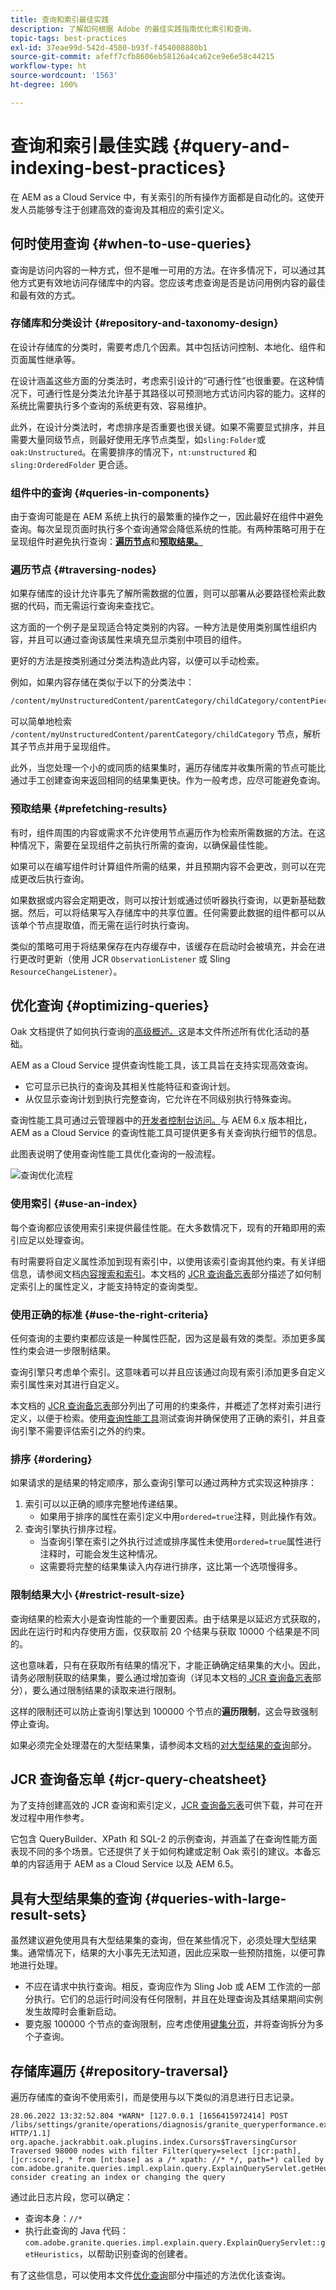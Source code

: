 ```yaml
---
title: 查询和索引最佳实践
description: 了解如何根据 Adobe 的最佳实践指南优化索引和查询。
topic-tags: best-practices
exl-id: 37eae99d-542d-4580-b93f-f454008880b1
source-git-commit: afeff7cfb8606eb58126a4ca62ce9e6e58c44215
workflow-type: ht
source-wordcount: '1563'
ht-degree: 100%

---
```


# 查询和索引最佳实践 {#query-and-indexing-best-practices}

在 AEM as a Cloud Service 中，有关索引的所有操作方面都是自动化的。这使开发人员能够专注于创建高效的查询及其相应的索引定义。

## 何时使用查询 {#when-to-use-queries}

查询是访问内容的一种方式，但不是唯一可用的方法。在许多情况下，可以通过其他方式更有效地访问存储库中的内容。您应该考虑查询是否是访问用例内容的最佳和最有效的方式。

### 存储库和分类设计 {#repository-and-taxonomy-design}

在设计存储库的分类时，需要考虑几个因素。其中包括访问控制、本地化、组件和页面属性继承等。

在设计涵盖这些方面的分类法时，考虑索引设计的“可通行性”也很重要。在这种情况下，可通行性是分类法允许基于其路径以可预测地方式访问内容的能力。这样的系统比需要执行多个查询的系统更有效、容易维护。

此外，在设计分类法时，考虑排序是否重要也很关键。如果不需要显式排序，并且需要大量同级节点，则最好使用无序节点类型，如`sling:Folder`或`oak:Unstructured`。在需要排序的情况下，`nt:unstructured` 和 `sling:OrderedFolder` 更合适。

### 组件中的查询 {#queries-in-components}

由于查询可能是在 AEM 系统上执行的最繁重的操作之一，因此最好在组件中避免查询。每次呈现页面时执行多个查询通常会降低系统的性能。有两种策略可用于在呈现组件时避免执行查询：**[遍历节点](#traversing-nodes)**&#x200B;和&#x200B;**[预取结果。](#prefetching-results)**

### 遍历节点 {#traversing-nodes}

如果存储库的设计允许事先了解所需数据的位置，则可以部署从必要路径检索此数据的代码，而无需运行查询来查找它。

这方面的一个例子是呈现适合特定类别的内容。一种方法是使用类别属性组织内容，并且可以通过查询该属性来填充显示类别中项目的组件。

更好的方法是按类别通过分类法构造此内容，以便可以手动检索。

例如，如果内容存储在类似于以下的分类法中：

```xml
/content/myUnstructuredContent/parentCategory/childCategory/contentPiece
```

可以简单地检索 `/content/myUnstructuredContent/parentCategory/childCategory` 节点，解析其子节点并用于呈现组件。

此外，当您处理一个小的或同质的结果集时，遍历存储库并收集所需的节点可能比通过手工创建查询来返回相同的结果集更快。作为一般考虑，应尽可能避免查询。

### 预取结果 {#prefetching-results}

有时，组件周围的内容或需求不允许使用节点遍历作为检索所需数据的方法。在这种情况下，需要在呈现组件之前执行所需的查询，以确保最佳性能。

如果可以在编写组件时计算组件所需的结果，并且预期内容不会更改，则可以在完成更改后执行查询。

如果数据或内容会定期更改，则可以按计划或通过侦听器执行查询，以更新基础数据。然后，可以将结果写入存储库中的共享位置。任何需要此数据的组件都可以从该单个节点提取值，而无需在运行时执行查询。

类似的策略可用于将结果保存在内存缓存中，该缓存在启动时会被填充，并会在进行更改时更新（使用 JCR `ObservationListener` 或 Sling `ResourceChangeListener`）。

## 优化查询 {#optimizing-queries}

Oak 文档提供了如何执行查询的[高级概述。](https://jackrabbit.apache.org/oak/docs/query/query-engine.html#query-processing)这是本文件所述所有优化活动的基础。

AEM as a Cloud Service 提供查询性能工具，该工具旨在支持实现高效查询。

* 它可显示已执行的查询及其相关性能特征和查询计划。
* 从仅显示查询计划到执行完整查询，它允许在不同级别执行特殊查询。

查询性能工具可通过云管理器中的[开发者控制台访问。](https://experienceleague.adobe.com/docs/experience-manager-learn/cloud-service/debugging/debugging-aem-as-a-cloud-service/developer-console.html#queries)与 AEM 6.x 版本相比，AEM as a Cloud Service 的查询性能工具可提供更多有关查询执行细节的信息。

此图表说明了使用查询性能工具优化查询的一般流程。

![查询优化流程](assets/query-optimization-flow.png)

### 使用索引 {#use-an-index}

每个查询都应该使用索引来提供最佳性能。在大多数情况下，现有的开箱即用的索引应足以处理查询。

有时需要将自定义属性添加到现有索引中，以使用该索引查询其他约束。有关详细信息，请参阅文档[内容搜索和索引](/help/operations/indexing.md#changing-an-index)。本文档的 [JCR 查询备忘表](#jcr-query-cheatsheet)部分描述了如何制定索引上的属性定义，才能支持特定的查询类型。

### 使用正确的标准 {#use-the-right-criteria}

任何查询的主要约束都应该是一种属性匹配，因为这是最有效的类型。添加更多属性约束会进一步限制结果。

查询引擎只考虑单个索引。这意味着可以并且应该通过向现有索引添加更多自定义索引属性来对其进行自定义。

本文档的 [JCR 查询备忘表](#jcr-query-cheatsheet)部分列出了可用的约束条件，并概述了怎样对索引进行定义，以便于检索。使用[查询性能工具](#query-performance-tool)测试查询并确保使用了正确的索引，并且查询引擎不需要评估索引之外的约束。

### 排序 {#ordering}

如果请求的是结果的特定顺序，那么查询引擎可以通过两种方式实现这种排序：

1. 索引可以以正确的顺序完整地传递结果。
   * 如果用于排序的属性在索引定义中用`ordered=true`注释，则此操作有效。
1. 查询引擎执行排序过程。
   * 当查询引擎在索引之外执行过滤或排序属性未使用`ordered=true`属性进行注释时，可能会发生这种情况。
   * 这需要将完整的结果集读入内存进行排序，这比第一个选项慢得多。

### 限制结果大小 {#restrict-result-size}

查询结果的检索大小是查询性能的一个重要因素。由于结果是以延迟方式获取的，因此在运行时和内存使用方面，仅获取前 20 个结果与获取 10000 个结果是不同的。

这也意味着，只有在获取所有结果的情况下，才能正确确定结果集的大小。因此，请务必限制获取的结果集，要么通过增加查询（详见本文档的[ JCR 查询备忘表](#jcr-query-cheatsheet)部分），要么通过限制结果的读取来进行限制。

这样的限制还可以防止查询引擎达到 100000 个节点的&#x200B;**遍历限制**，这会导致强制停止查询。

如果必须完全处理潜在的大型结果集，请参阅本文档的[对大型结果的查询](#queries-with-large-result-sets)部分。

## JCR 查询备忘单 {#jcr-query-cheatsheet}

为了支持创建高效的 JCR 查询和索引定义，[JCR 查询备忘表](https://experienceleague.adobe.com/docs/experience-manager-65/deploying/practices/best-practices-for-queries-and-indexing.html#jcrquerycheatsheet)可供下载，并可在开发过程中用作参考。

它包含 QueryBuilder、XPath 和 SQL-2 的示例查询，并涵盖了在查询性能方面表现不同的多个场景。它还提供了关于如何构建或定制 Oak 索引的建议。本备忘单的内容适用于 AEM as a Cloud Service 以及 AEM 6.5。

## 具有大型结果集的查询 {#queries-with-large-result-sets}

虽然建议避免使用具有大型结果集的查询，但在某些情况下，必须处理大型结果集。通常情况下，结果的大小事先无法知道，因此应采取一些预防措施，以便可靠地进行处理。

* 不应在请求中执行查询。相反，查询应作为 Sling Job 或 AEM 工作流的一部分执行。它们的总运行时间没有任何限制，并且在处理查询及其结果期间实例发生故障时会重新启动。
* 要克服 100000 个节点的查询限制，应考虑使用[键集分页](https://jackrabbit.apache.org/oak/docs/query/query-engine.html#Keyset_Pagination)，并将查询拆分为多个子查询。

## 存储库遍历 {#repository-traversal}

遍历存储库的查询不使用索引，而是使用与以下类似的消息进行日志记录。

```text
28.06.2022 13:32:52.804 *WARN* [127.0.0.1 [1656415972414] POST /libs/settings/granite/operations/diagnosis/granite_queryperformance.explain.json HTTP/1.1] org.apache.jackrabbit.oak.plugins.index.Cursors$TraversingCursor Traversed 98000 nodes with filter Filter(query=select [jcr:path], [jcr:score], * from [nt:base] as a /* xpath: //* */, path=*) called by com.adobe.granite.queries.impl.explain.query.ExplainQueryServlet.getHeuristics; consider creating an index or changing the query
```

通过此日志片段，您可以确定：

* 查询本身：`//*`
* 执行此查询的 Java 代码：`com.adobe.granite.queries.impl.explain.query.ExplainQueryServlet::getHeuristics`，以帮助识别查询的创建者。

有了这些信息，可以使用本文件[优化查询](#optimizing-queries)部分中描述的方法优化该查询。
